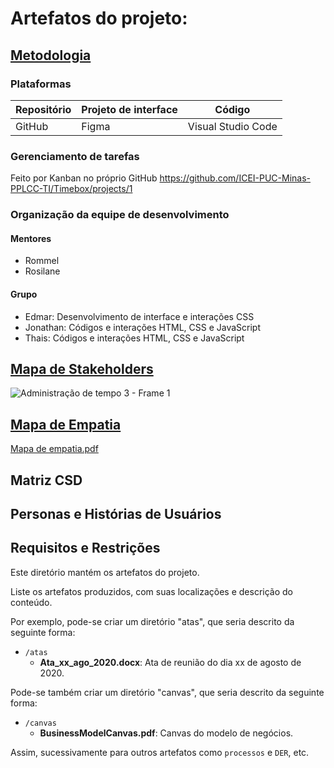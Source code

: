 # Artefatos do projeto:
## [Metodologia](https://github.com/ICEI-PUC-Minas-PPLCC-TI/Timebox/blob/3a7983145b268448608b4b1557c3d26a2c05963e/Artefatos/Metodologia.md)
### Plataformas

Repositório | Projeto de interface | Código
---|---|---|
GitHub | Figma| Visual Studio Code

### Gerenciamento de tarefas
Feito por Kanban no próprio GitHub
https://github.com/ICEI-PUC-Minas-PPLCC-TI/Timebox/projects/1

### Organização da equipe de desenvolvimento

#### Mentores
- Rommel
- Rosilane
#### Grupo
- Edmar: Desenvolvimento de interface e interações CSS
- Jonathan: Códigos e interações HTML, CSS e JavaScript
- Thais: Códigos e interações HTML, CSS e JavaScript

## [Mapa de Stakeholders](https://github.com/ICEI-PUC-Minas-PPLCC-TI/Timebox/blob/3a7983145b268448608b4b1557c3d26a2c05963e/Artefatos/Mapa%20de%20Stakeholders.pdf)
![Administração de tempo 3 - Frame 1](https://user-images.githubusercontent.com/89612369/145881432-111e5873-86a7-4eed-9e15-430ea886d312.jpg)

## [Mapa de Empatia](https://github.com/ICEI-PUC-Minas-PPLCC-TI/Timebox/blob/87a1283957e5f9a2be027d15e8be07ab5de42291/Artefatos/Mapa%20de%20empatia.pdf)
[Mapa de empatia.pdf](https://github.com/ICEI-PUC-Minas-PPLCC-TI/Timebox/files/7706692/Mapa.de.empatia.pdf)


## Matriz CSD

## Personas e Histórias de Usuários

## Requisitos e Restrições



Este diretório mantém os artefatos do projeto. 


Liste os artefatos produzidos, com suas localizações e descrição do conteúdo.

Por exemplo, pode-se criar um diretório "atas", que seria descrito da seguinte forma:
* `/atas`
	* **Ata_xx_ago_2020.docx**: Ata de reunião do dia xx de agosto de 2020.

Pode-se também criar um diretório "canvas", que seria descrito da seguinte forma:
* `/canvas`
	* **BusinessModelCanvas.pdf**: Canvas do modelo de negócios.

Assim, sucessivamente para outros artefatos como `processos` e `DER`, etc.
